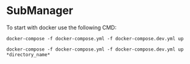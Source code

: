 # SubManager

To start with docker use the following CMD:

```docker-compose -f docker-compose.yml -f docker-compose.dev.yml up```

```docker-compose -f docker-compose.yml -f docker-compose.dev.yml up *directory_name*```
